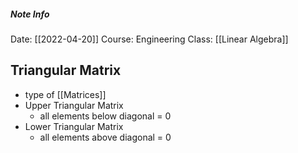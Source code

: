 ##### Note Info
Date: [[2022-04-20]]
Course: Engineering
Class: [[Linear Algebra]]
## Triangular Matrix
- type of [[Matrices]]
- Upper Triangular Matrix
	- all elements below diagonal = 0
- Lower Triangular Matrix
	- all elements above diagonal = 0